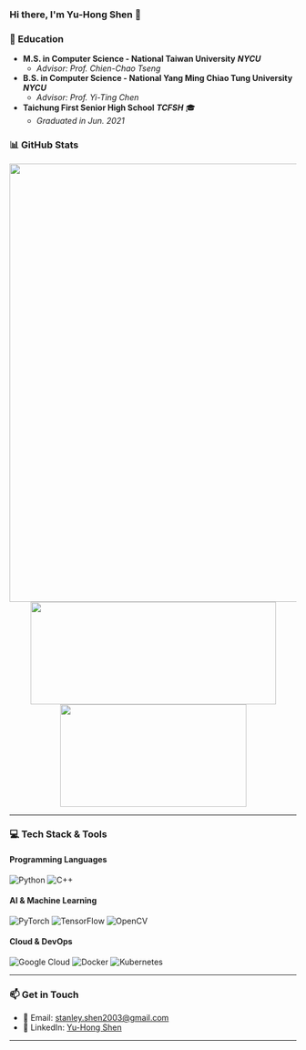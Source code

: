 ### Hi there, I'm Yu-Hong Shen 👋

### 🏫 Education
- **M.S. in Computer Science  - National Taiwan University** ***NYCU***
  - *Advisor: Prof. Chien-Chao Tseng*
- **B.S. in Computer Science - National Yang Ming Chiao Tung University** ***NYCU***
  - *Advisor: Prof. Yi-Ting Chen*
- **Taichung First Senior High School** ***TCFSH*** 🎓
  - *Graduated in Jun. 2021*

### 📊 GitHub Stats
<div align="center">
      <img width="770em" src="https://github-profile-summary-cards.vercel.app/api/cards/profile-details?username=stanleyshen2003&show_icons=true&theme=transparent" />
</div>


<div align="center">
  <img height="180em" width="431em" src="https://github-readme-stats.vercel.app/api?username=stanleyshen2003&show_icons=true&theme=transparent" />
  <img height="180em" width="327em" src="https://github-readme-stats.vercel.app/api/top-langs/?username=stanleyshen2003&layout=compact&theme=transparent" />
</div>

---

### 💻 Tech Stack & Tools

#### **Programming Languages**
![Python](https://img.shields.io/badge/Python-3776AB?style=for-the-badge&logo=python&logoColor=white)
![C++](https://img.shields.io/badge/C++-00599C?style=for-the-badge&logo=c%2B%2B&logoColor=white)

#### **AI & Machine Learning**
![PyTorch](https://img.shields.io/badge/PyTorch-EE4C2C?style=for-the-badge&logo=pytorch&logoColor=white)
![TensorFlow](https://img.shields.io/badge/TensorFlow-FF6F00?style=for-the-badge&logo=tensorflow&logoColor=white)
![OpenCV](https://img.shields.io/badge/OpenCV-5C3EE8?style=for-the-badge&logo=opencv&logoColor=white)

#### **Cloud & DevOps**
![Google Cloud](https://img.shields.io/badge/Google_Cloud-4285F4?style=for-the-badge&logo=google-cloud&logoColor=white)
![Docker](https://img.shields.io/badge/Docker-2496ED?style=for-the-badge&logo=docker&logoColor=white)
![Kubernetes](https://img.shields.io/badge/Kubernetes-326CE5?style=for-the-badge&logo=kubernetes&logoColor=white)



---

### 📫 Get in Touch
- 📩 Email: stanley.shen2003@gmail.com
- 💼 LinkedIn: [Yu-Hong Shen](https://www.linkedin.com/in/%E6%98%B1%E5%AE%8F-%E6%B2%88-0011092a5/)

---

